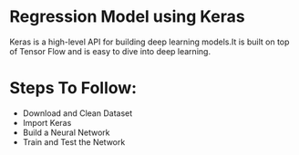 # Regression Model using Keras
Keras is a high-level API for building deep learning models.It is built on top of Tensor Flow and is easy to dive into deep learning.

# Steps To Follow:
* Download and Clean Dataset
* Import Keras
* Build a Neural Network
* Train and Test the Network
